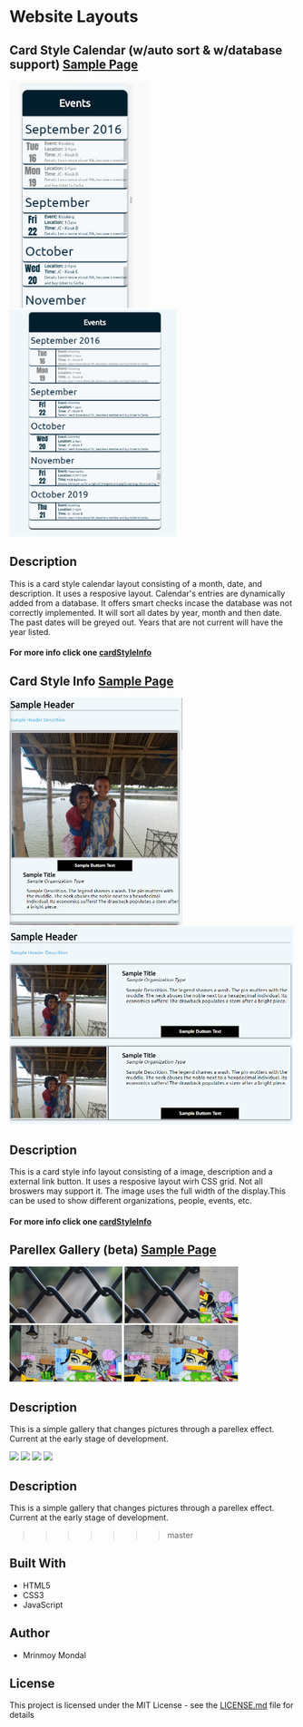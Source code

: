 # Website Layouts

## Card Style Calendar (w/auto sort & w/database support) [Sample Page](https://mims002.github.io/websiteLayouts/cardStyleCalendar/)
<img src="cardStyleCalendar/Sample%20Images/mobile.PNG" height="400px"></img>
<img src="cardStyleCalendar/Sample%20Images/portrait.PNG" height="400px"></img>
## Description
This is a card style calendar layout consisting of a month, date, and description. It uses a resposive layout. Calendar's entries are dynamically added from a database. It offers smart checks incase the database was not correctly implemented. It will sort all dates by year, month and then date. The past dates will be greyed out. Years that are not current will have the year listed. 
#### For more info click one [cardStyleInfo](https://github.com/mims002/websiteLayouts/tree/master/cardStyleCalendar)

## Card Style Info [Sample Page](https://mims002.github.io/websiteLayouts/cardStyleInfo/)
<img src="cardStyleInfo/Sample%20Images/mobile.PNG" height="400px"></img>
<img src="cardStyleInfo/Sample%20Images/portrait.PNG" width="500px"></img>
## Description
This is a card style info layout consisting of a image, description and a external link button. It uses a resposive layout wirh CSS grid. Not all broswers may support it. The image uses the full width of the display.This can be used to show different organizations, people, events, etc.
#### For more info click one [cardStyleInfo](https://github.com/mims002/websiteLayouts/tree/master/cardStyleInfo)

## Parellex Gallery (beta) [Sample Page](https://mims002.github.io/websiteLayouts/parallexGallery/)
<img src="parallexGallery/Sample%20Images/p1.PNG" height="100px"></img>
<img src="parallexGallery/Sample%20Images/p2.PNG" height="100px"></img>
<img src="parallexGallery/Sample%20Images/p3.PNG" height="100px"></img>
<img src="parallexGallery/Sample%20Images/p4.PNG" height="100px"></img>
## Description
This is a simple gallery that changes pictures through a parellex effect. Current at the early stage of development. 

<img src="Sample%20Images/p1.PNG" height="100px"></img>
<img src="Sample%20Images/p2.PNG" height="100px"></img>
<img src="Sample%20Images/p3.PNG" height="100px"></img>
<img src="Sample%20Images/p4.PNG" height="100px"></img>
## Description
This is a simple gallery that changes pictures through a parellex effect. Current at the early stage of development. 
>>>>>>> master
## Built With
  * HTML5
  * CSS3
  * JavaScript
  
## Author
  * Mrinmoy Mondal 
  
## License
This project is licensed under the MIT License - see the [LICENSE.md](LICENSE) file for details
